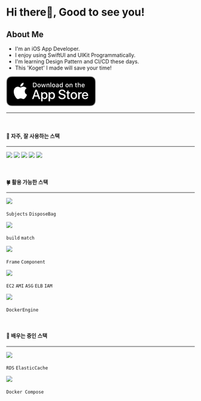 
# Hi there👋, Good to see you! 

## About Me
- I'm an iOS App Developer.
- I enjoy using SwiftUI and UIKit Programmatically.
- I'm learning Design Pattern and CI/CD these days.
- This 'Koget' I made will save your time!

[![AppStoreToKoget](downloadToAppstore.svg)](https://apple.co/3SZORzd)

---
  

<br>

#### 🌳 자주, 잘 사용하는 스택
---

<p>

<img src="https://img.shields.io/badge/UIKit-ffd02f?style=for-the-badge&logo=Swift&logoColor=white" height="24">
<img src="https://img.shields.io/badge/SwiftUI-0e48d0?style=for-the-badge&logo=Swift&logoColor=white" height="24">
<img src="https://img.shields.io/badge/github-%23121011.svg?style=for-the-badge&logo=github&logoColor=white" height="24">
<img src="https://img.shields.io/badge/git-%23F05033.svg?style=for-the-badge&logo=git&logoColor=white" height="24">
<img src="https://img.shields.io/badge/linux-000000?style=for-the-badge&logo=linux&logoColor=white" height="24">

</p>



<br>

#### 🍀 활용 가능한 스택
---

<img src="https://img.shields.io/badge/RxSwift-B7178C?style=for-the-badge&logo=ReactiveX&logoColor=white" height="24">

`Subjects` `DisposeBag`

<img src="https://img.shields.io/badge/fastlane-03bfd8?style=for-the-badge&logo=fastlane&logoColor=white" height="24"> 

`build` `match`   

<img src="https://img.shields.io/badge/figma-black?style=for-the-badge&logo=figma&logoColor=f24d1d" height="24"> 

`Frame` `Component`   

<img src="https://img.shields.io/badge/aws-white?style=for-the-badge&logo=amazon-aws&logoColor=ff9900" height="24"> 

`EC2` `AMI` `ASG` `ELB` `IAM`   


<img src="https://img.shields.io/badge/docker-FFFFFF?style=for-the-badge&logo=docker&logoColor=0db7ed" height="24"> 

`DockerEngine`

<br>

#### 🌱 배우는 중인 스택
---

<img src="https://img.shields.io/badge/aws-white?style=for-the-badge&logo=amazon-aws&logoColor=ff9900" height="24"> 

 `RDS` `ElasticCache`   

<img src="https://img.shields.io/badge/docker-FFFFFF?style=for-the-badge&logo=docker&logoColor=0db7ed" height="24"> 


 `Docker Compose` 

